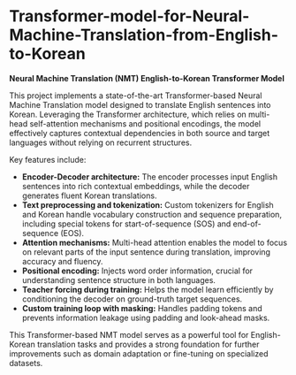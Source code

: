 # Transformer-model-for-Neural-Machine-Translation-from-English-to-Korean
**Neural Machine Translation (NMT) English-to-Korean Transformer Model**

This project implements a state-of-the-art Transformer-based Neural Machine Translation model designed to translate English sentences into Korean. Leveraging the Transformer architecture, which relies on multi-head self-attention mechanisms and positional encodings, the model effectively captures contextual dependencies in both source and target languages without relying on recurrent structures.

Key features include:

* **Encoder-Decoder architecture:** The encoder processes input English sentences into rich contextual embeddings, while the decoder generates fluent Korean translations.
* **Text preprocessing and tokenization:** Custom tokenizers for English and Korean handle vocabulary construction and sequence preparation, including special tokens for start-of-sequence (SOS) and end-of-sequence (EOS).
* **Attention mechanisms:** Multi-head attention enables the model to focus on relevant parts of the input sentence during translation, improving accuracy and fluency.
* **Positional encoding:** Injects word order information, crucial for understanding sentence structure in both languages.
* **Teacher forcing during training:** Helps the model learn efficiently by conditioning the decoder on ground-truth target sequences.
* **Custom training loop with masking:** Handles padding tokens and prevents information leakage using padding and look-ahead masks.

This Transformer-based NMT model serves as a powerful tool for English-Korean translation tasks and provides a strong foundation for further improvements such as domain adaptation or fine-tuning on specialized datasets.

